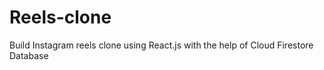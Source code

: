 # Reels-clone
Build Instagram reels clone using React.js  with the help of Cloud Firestore Database

